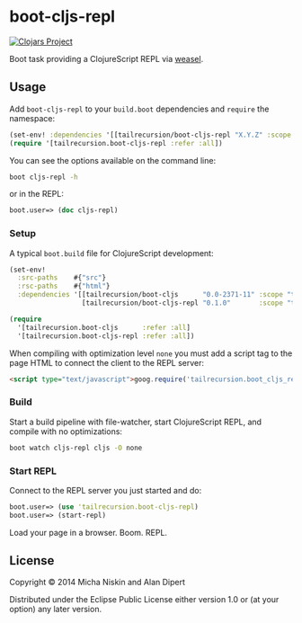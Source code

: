 # boot-cljs-repl

[![Clojars Project][2]][3]

Boot task providing a ClojureScript REPL via [weasel].

## Usage

Add `boot-cljs-repl` to your `build.boot` dependencies and `require` the
namespace:

```clj
(set-env! :dependencies '[[tailrecursion/boot-cljs-repl "X.Y.Z" :scope "test"]])
(require '[tailrecursion.boot-cljs-repl :refer :all])
```

You can see the options available on the command line:

```bash
boot cljs-repl -h
```

or in the REPL:

```clj
boot.user=> (doc cljs-repl)
```

### Setup

A typical `boot.build` file for ClojureScript development:

```clj
(set-env!
  :src-paths    #{"src"}
  :rsc-paths    #{"html"}
  :dependencies '[[tailrecursion/boot-cljs      "0.0-2371-11" :scope "test"]
                  [tailrecursion/boot-cljs-repl "0.1.0"       :scope "test"]])

(require
  '[tailrecursion.boot-cljs      :refer :all]
  '[tailrecursion.boot-cljs-repl :refer :all])
```

When compiling with optimization level `none` you must add a script tag to the
page HTML to connect the client to the REPL server:

```html
<script type="text/javascript">goog.require('tailrecursion.boot_cljs_repl');</script>
```

### Build

Start a build pipeline with file-watcher, start ClojureScript REPL, and compile
with no optimizations:

```bash
boot watch cljs-repl cljs -O none
```

### Start REPL

Connect to the REPL server you just started and do:

```clj
boot.user=> (use 'tailrecursion.boot-cljs-repl)
boot.user=> (start-repl)
```

Load your page in a browser. Boom. REPL.

## License

Copyright © 2014 Micha Niskin and Alan Dipert

Distributed under the Eclipse Public License either version 1.0 or (at
your option) any later version.

[1]: https://github.com/tailrecursion/boot
[2]: http://clojars.org/tailrecursion/boot-cljs-repl/latest-version.svg?cache=3
[3]: http://clojars.org/tailrecursion/boot-cljs-repl
[cider]: https://github.com/clojure-emacs/cider
[weasel]: https://github.com/tomjakubowski/weasel
